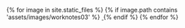 {% for image in site.static_files %}
    {% if image.path contains 'assets/images/worknotes03' %}
        <a href="{{ site.baseurl }}{{ image.path }}" target="_blank">
            <img src="{{ site.baseurl }}{{ image.path }}" alt="" class="img-thumbnail" />
        </a>
    {% endif %}
{% endfor %} 